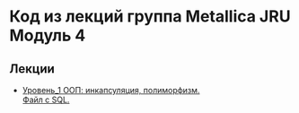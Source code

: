
# Код из лекций группа Metallica JRU Модуль 4

## Лекции
- [Уровень_1 ООП: инкапсуляция, полиморфизм.](https://github.com/tatianabakachJRU/theKillersModule4/tree/main/src/main/java/com/javarush/lecture_1 )  
  [Файл с SQL.](https://github.com/tatianabakachJRU/theKillersModule4/blob/main/src/main/resources/lecture_1.sql )
